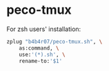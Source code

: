 # peco-tmux

For zsh users' installation:

```zsh
zplug "b4b4r07/peco-tmux.sh", \
    as:command, \
    use:'(*).sh', \
    rename-to:'$1'
```
